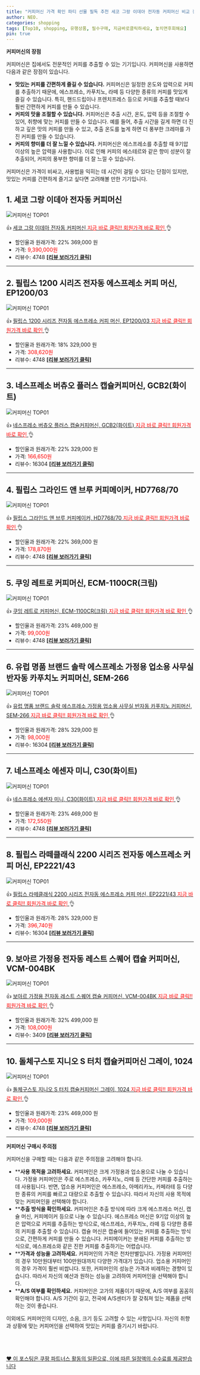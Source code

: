 ```yaml
---
title: "커피머신 가격 확인 파티 선물 필독 추천 세코 그랑 이데아 전자동 커피머신 비교 장점 구매가이드"
author: NEO.
categories: shopping
tags: [Top10, shopping, 유행상품, 필수구매, 지금바로클릭하세요, 놓치면후회해요]
pin: true
---
```

**커피머신의 장점**

커피머신은 집에서도 전문적인 커피를 추출할 수 있는 기기입니다. 커피머신을 사용하면 다음과 같은 장점이 있습니다.

* **맛있는 커피를 간편하게 즐길 수 있습니다.** 커피머신은 일정한 온도와 압력으로 커피를 추출하기 때문에, 에스프레소, 카푸치노, 라떼 등 다양한 종류의 커피를 맛있게 즐길 수 있습니다. 특히, 핸드드립이나 프렌치프레스 등으로 커피를 추출할 때보다 훨씬 간편하게 커피를 만들 수 있습니다.
* **커피의 맛을 조절할 수 있습니다.** 커피머신은 추출 시간, 온도, 압력 등을 조절할 수 있어, 취향에 맞는 커피를 만들 수 있습니다. 예를 들어, 추출 시간을 길게 하면 더 진하고 깊은 맛의 커피를 만들 수 있고, 추출 온도를 높게 하면 더 풍부한 크레마를 가진 커피를 만들 수 있습니다.
* **커피의 향미를 더 잘 느낄 수 있습니다.** 커피머신은 에스프레소를 추출할 때 9기압 이상의 높은 압력을 사용합니다. 이로 인해 커피의 에스테르와 같은 향미 성분이 잘 추출되어, 커피의 풍부한 향미를 더 잘 느낄 수 있습니다.

커피머신은 가격이 비싸고, 사용법을 익히는 데 시간이 걸릴 수 있다는 단점이 있지만, 맛있는 커피를 간편하게 즐기고 싶다면 고려해볼 만한 기기입니다.

   

## 1. 세코 그랑 이데아 전자동 커피머신

![커피머신 TOP01](https://thumbnail9.coupangcdn.com/thumbnails/remote/230x230ex/image/vendor_inventory/35d4/d3edfc1fa04c34f905e3880960b3b5d19bf6cff2fa6c2134c24a0684a397.jpg)


👍 [세코 그랑 이데아 전자동 커피머신 <font color=red> 지금 바로 클릭!! 회원가격 바로 확인 </font> ](https://link.coupang.com/re/AFFSDP?lptag=AF3617701&subid=GithubCoopas&pageKey=7415768105&traceid=V0-153&itemId=19224942191&vendorItemId=86341605686) 👌 


- 할인율과 원래가격: 22%  369,000   원
- 가격: <span style='color:red'>9,390,000원</span>
- 리뷰수: 4748  [**[리뷰 보러가기 클릭]**](https://link.coupang.com/re/AFFSDP?lptag=AF3617701&subid=GithubCoopas&pageKey=7415768105&traceid=V0-153&itemId=19224942191&vendorItemId=86341605686)

---


   

## 2. 필립스 1200 시리즈 전자동 에스프레소 커피 머신, EP1200/03

![커피머신 TOP01](https://thumbnail8.coupangcdn.com/thumbnails/remote/230x230ex/image/retail/images/9102319143020379-6c755cd4-cd25-4ab9-8e5e-a31929e48ee2.jpg)


👍 [필립스 1200 시리즈 전자동 에스프레소 커피 머신, EP1200/03 <font color=red> 지금 바로 클릭!! 회원가격 바로 확인 </font> ](https://link.coupang.com/re/AFFSDP?lptag=AF3617701&subid=GithubCoopas&pageKey=1262477054&traceid=V0-153&itemId=2263729507&vendorItemId=70260982041) 👌 


- 할인율과 원래가격: 18%  329,000   원
- 가격: <span style='color:red'>308,620원</span>
- 리뷰수: 4748  [**[리뷰 보러가기 클릭]**](https://link.coupang.com/re/AFFSDP?lptag=AF3617701&subid=GithubCoopas&pageKey=1262477054&traceid=V0-153&itemId=2263729507&vendorItemId=70260982041)

---


   

## 3. 네스프레소 버츄오 플러스 캡슐커피머신, GCB2(화이트)

![커피머신 TOP01](https://thumbnail10.coupangcdn.com/thumbnails/remote/230x230ex/image/retail/images/1133267835437775-fbc7a425-29c3-489b-ad29-73d9c9e7b843.jpg)


👍 [네스프레소 버츄오 플러스 캡슐커피머신, GCB2(화이트) <font color=red> 지금 바로 클릭!! 회원가격 바로 확인 </font> ](https://link.coupang.com/re/AFFSDP?lptag=AF3617701&subid=GithubCoopas&pageKey=5170625575&traceid=V0-153&itemId=5454781091&vendorItemId=83983552435) 👌 


- 할인율과 원래가격: 22%  329,000   원
- 가격: <span style='color:red'>166,650원</span>
- 리뷰수: 16304  [**[리뷰 보러가기 클릭]**](https://link.coupang.com/re/AFFSDP?lptag=AF3617701&subid=GithubCoopas&pageKey=5170625575&traceid=V0-153&itemId=5454781091&vendorItemId=83983552435)

---


   

## 4. 필립스 그라인드 앤 브루 커피메이커, HD7768/70

![커피머신 TOP01](https://thumbnail7.coupangcdn.com/thumbnails/remote/230x230ex/image/retail/images/1157744137847300-26a57bd5-bc19-42ca-aab5-3b804f5cc954.jpg)


👍 [필립스 그라인드 앤 브루 커피메이커, HD7768/70 <font color=red> 지금 바로 클릭!! 회원가격 바로 확인 </font> ](https://link.coupang.com/re/AFFSDP?lptag=AF3617701&subid=GithubCoopas&pageKey=4916941998&traceid=V0-153&itemId=6435225396&vendorItemId=73730302512) 👌 


- 할인율과 원래가격: 22%  369,000   원
- 가격: <span style='color:red'>178,870원</span>
- 리뷰수: 4748  [**[리뷰 보러가기 클릭]**](https://link.coupang.com/re/AFFSDP?lptag=AF3617701&subid=GithubCoopas&pageKey=4916941998&traceid=V0-153&itemId=6435225396&vendorItemId=73730302512)

---


   

## 5. 쿠잉 레트로 커피머신, ECM-1100CR(크림)

![커피머신 TOP01](https://thumbnail10.coupangcdn.com/thumbnails/remote/230x230ex/image/retail/images/2023/06/27/10/5/b9c3c870-78ff-45ac-a97f-32e41f5899fd.jpg)


👍 [쿠잉 레트로 커피머신, ECM-1100CR(크림) <font color=red> 지금 바로 클릭!! 회원가격 바로 확인 </font> ](https://link.coupang.com/re/AFFSDP?lptag=AF3617701&subid=GithubCoopas&pageKey=7427053404&traceid=V0-153&itemId=19281224930&vendorItemId=86396210649) 👌 


- 할인율과 원래가격: 23%  469,000   원
- 가격: <span style='color:red'>99,000원</span>
- 리뷰수: 4748  [**[리뷰 보러가기 클릭]**](https://link.coupang.com/re/AFFSDP?lptag=AF3617701&subid=GithubCoopas&pageKey=7427053404&traceid=V0-153&itemId=19281224930&vendorItemId=86396210649)

---


   

## 6. 유럽 명품 브랜드 솔락 에스프레소 가정용 업소용 사무실 반자동 카푸치노 커피머신, SEM-266

![커피머신 TOP01](https://thumbnail10.coupangcdn.com/thumbnails/remote/230x230ex/image/vendor_inventory/8a9a/ae15635882364b52c58c62b0e5e588c974d5f3e76f503d35b694a4bb656a.jpg)


👍 [유럽 명품 브랜드 솔락 에스프레소 가정용 업소용 사무실 반자동 카푸치노 커피머신, SEM-266 <font color=red> 지금 바로 클릭!! 회원가격 바로 확인 </font> ](https://link.coupang.com/re/AFFSDP?lptag=AF3617701&subid=GithubCoopas&pageKey=7647907026&traceid=V0-153&itemId=20341148774&vendorItemId=87425952587) 👌 


- 할인율과 원래가격: 28%  329,000   원
- 가격: <span style='color:red'>98,000원</span>
- 리뷰수: 16304  [**[리뷰 보러가기 클릭]**](https://link.coupang.com/re/AFFSDP?lptag=AF3617701&subid=GithubCoopas&pageKey=7647907026&traceid=V0-153&itemId=20341148774&vendorItemId=87425952587)

---


   

## 7. 네스프레소 에센자 미니, C30(화이트)

![커피머신 TOP01](https://thumbnail7.coupangcdn.com/thumbnails/remote/230x230ex/image/vendor_inventory/70f5/3281145204e1a91c2589174ccf5369329e20252092271b7d2b34651d4c7e.jpg)


👍 [네스프레소 에센자 미니, C30(화이트) <font color=red> 지금 바로 클릭!! 회원가격 바로 확인 </font> ](https://link.coupang.com/re/AFFSDP?lptag=AF3617701&subid=GithubCoopas&pageKey=5237519406&traceid=V0-153&itemId=7390757156&vendorItemId=87056182420) 👌 


- 할인율과 원래가격: 23%  469,000   원
- 가격: <span style='color:red'>172,550원</span>
- 리뷰수: 4748  [**[리뷰 보러가기 클릭]**](https://link.coupang.com/re/AFFSDP?lptag=AF3617701&subid=GithubCoopas&pageKey=5237519406&traceid=V0-153&itemId=7390757156&vendorItemId=87056182420)

---


   

## 8. 필립스 라떼클래식 2200 시리즈 전자동 에스프레소 커피 머신, EP2221/43

![커피머신 TOP01](https://thumbnail7.coupangcdn.com/thumbnails/remote/230x230ex/image/retail/images/198664192483704-0b1126df-563d-41a4-96d0-1dea0a08eb45.jpg)


👍 [필립스 라떼클래식 2200 시리즈 전자동 에스프레소 커피 머신, EP2221/43 <font color=red> 지금 바로 클릭!! 회원가격 바로 확인 </font> ](https://link.coupang.com/re/AFFSDP?lptag=AF3617701&subid=GithubCoopas&pageKey=6776517698&traceid=V0-153&itemId=15924250778&vendorItemId=5491136859) 👌 


- 할인율과 원래가격: 28%  329,000   원
- 가격: <span style='color:red'>396,740원</span>
- 리뷰수: 16304  [**[리뷰 보러가기 클릭]**](https://link.coupang.com/re/AFFSDP?lptag=AF3617701&subid=GithubCoopas&pageKey=6776517698&traceid=V0-153&itemId=15924250778&vendorItemId=5491136859)

---


   

## 9. 보아르 가정용 전자동 레스트 스퀘어 캡슐 커피머신, VCM-004BK

![커피머신 TOP01](https://thumbnail7.coupangcdn.com/thumbnails/remote/230x230ex/image/retail/images/5715797130552010-3c06be03-706c-4270-9c95-add6101170aa.jpg)


👍 [보아르 가정용 전자동 레스트 스퀘어 캡슐 커피머신, VCM-004BK <font color=red> 지금 바로 클릭!! 회원가격 바로 확인 </font> ](https://link.coupang.com/re/AFFSDP?lptag=AF3617701&subid=GithubCoopas&pageKey=6132991619&traceid=V0-153&itemId=11708537409&vendorItemId=78982721096) 👌 


- 할인율과 원래가격: 32%  499,000   원
- 가격: <span style='color:red'>108,000원</span>
- 리뷰수: 3409  [**[리뷰 보러가기 클릭]**](https://link.coupang.com/re/AFFSDP?lptag=AF3617701&subid=GithubCoopas&pageKey=6132991619&traceid=V0-153&itemId=11708537409&vendorItemId=78982721096)

---


   

## 10. 돌체구스토 지니오 S 터치 캡슐커피머신 그레이, 1024

![커피머신 TOP01](https://thumbnail6.coupangcdn.com/thumbnails/remote/230x230ex/image/retail/images/446057413903309-4526a876-19a2-41c1-9b20-63e93d3edb51.jpg)


👍 [돌체구스토 지니오 S 터치 캡슐커피머신 그레이, 1024 <font color=red> 지금 바로 클릭!! 회원가격 바로 확인 </font> ](https://link.coupang.com/re/AFFSDP?lptag=AF3617701&subid=GithubCoopas&pageKey=5435108153&traceid=V0-153&itemId=8248341536&vendorItemId=75536333566) 👌 


- 할인율과 원래가격: 23%  469,000   원
- 가격: <span style='color:red'>109,000원</span>
- 리뷰수: 4748  [**[리뷰 보러가기 클릭]**](https://link.coupang.com/re/AFFSDP?lptag=AF3617701&subid=GithubCoopas&pageKey=5435108153&traceid=V0-153&itemId=8248341536&vendorItemId=75536333566)

---
**커피머신 구매시 주의점**

커피머신을 구매할 때는 다음과 같은 주의점을 고려해야 합니다.

* ****사용 목적을 고려하세요.** 커피머인은 크게 가정용과 업소용으로 나눌 수 있습니다. 가정용 커피머인은 주로 에스프레소, 카푸치노, 라떼 등 간단한 커피를 추출하는 데 사용됩니다. 반면, 업소용 커피머인은 에스프레소, 아메리카노, 카페라테 등 다양한 종류의 커피를 빠르고 대량으로 추출할 수 있습니다. 따라서 자신의 사용 목적에 맞는 커피머인을 선택해야 합니다.
* ****추출 방식을 확인하세요.** 커피머인은 추출 방식에 따라 크게 에스프레소 머신, 캡슐 머신, 커피메이커 등으로 나눌 수 있습니다. 에스프레소 머신은 9기압 이상의 높은 압력으로 커피를 추출하는 방식으로, 에스프레소, 카푸치노, 라떼 등 다양한 종류의 커피를 추출할 수 있습니다. 캡슐 머신은 캡슐에 들어있는 커피를 추출하는 방식으로, 간편하게 커피를 만들 수 있습니다. 커피메이커는 분쇄된 커피를 추출하는 방식으로, 에스프레소와 같은 진한 커피를 추출하기는 어렵습니다.
* ****가격과 성능을 고려하세요.** 커피머인의 가격은 천차만별입니다. 가정용 커피머인의 경우 10만원대부터 100만원대까지 다양한 가격대가 있습니다. 업소용 커피머인의 경우 가격이 훨씬 비쌉니다. 또한, 커피머인의 성능은 가격과 비례하는 경향이 있습니다. 따라서 자신의 예산과 원하는 성능을 고려하여 커피머인을 선택해야 합니다.
* ****A/S 여부를 확인하세요.** 커피머인은 고가의 제품이기 때문에, A/S 여부를 꼼꼼히 확인해야 합니다. A/S 기간이 길고, 전국에 A/S센터가 잘 갖춰져 있는 제품을 선택하는 것이 좋습니다.

이외에도 커피머인의 디자인, 소음, 크기 등도 고려할 수 있는 사항입니다. 자신의 취향과 상황에 맞는 커피머인을 선택하여 맛있는 커피를 즐기시기 바랍니다.<br><br><br><br><br> [ ❤  이 포스팅은 쿠팡 파트너스 활동의 일환으로, 이에 따른 일정액의 수수료를 제공받습니다](https://link.coupang.com/a/bcEFyh)